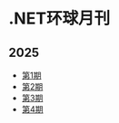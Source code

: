 # .NET环球月刊 

## 2025

- [第1期](https://github.com/tonyqus/dotnet-monthly/issues/1)
- [第2期](https://github.com/tonyqus/dotnet-monthly/issues/2)
- [第3期](https://github.com/tonyqus/dotnet-monthly/issues/3)
- [第4期](https://github.com/tonyqus/dotnet-monthly/issues/4) 
